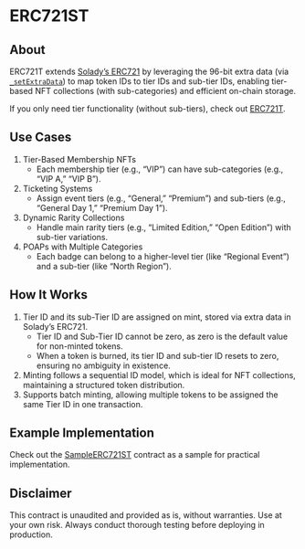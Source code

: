 # ERC721ST

## About
ERC721T extends [Solady’s ERC721](https://github.com/Vectorized/solady/blob/main/src/tokens/ERC721.sol) by leveraging the 96-bit extra data (via [`_setExtraData`](https://github.com/Vectorized/solady/blob/main/src/tokens/ERC721.sol#L424)) to map token IDs to tier IDs and sub-tier IDs, enabling tier-based NFT collections (with sub-categories) and efficient on-chain storage. 

If you only need tier functionality (without sub-tiers), check out [ERC721T](https://github.com/0xkuwabatake/ERC721T).

## Use Cases
1. Tier-Based Membership NFTs
    - Each membership tier (e.g., “VIP”) can have sub-categories (e.g., “VIP A,” “VIP B”).
2. Ticketing Systems
    - Assign event tiers (e.g., “General,” “Premium”) and sub-tiers (e.g., “General Day 1,” “Premium Day 1”).
3. Dynamic Rarity Collections
    - Handle main rarity tiers (e.g., “Limited Edition,” “Open Edition”) with sub-tier variations.
4. POAPs with Multiple Categories
    - Each badge can belong to a higher-level tier (like “Regional Event”) and a sub-tier (like “North Region”).

## How It Works
1.	Tier ID and its sub-Tier ID are assigned on mint, stored via extra data in Solady’s ERC721.
	  - Tier ID and Sub-Tier ID cannot be zero, as zero is the default value for non-minted tokens.
	  - When a token is burned, its tier ID and sub-tier ID resets to zero, ensuring no ambiguity in existence.
2.	Minting follows a sequential ID model, which is ideal for NFT collections, maintaining a structured token distribution.
3.	Supports batch minting, allowing multiple tokens to be assigned the same Tier ID in one transaction.

## Example Implementation
Check out the [SampleERC721ST](https://github.com/0xkuwabatake/ERC721ST/blob/main/src/examples/SampleERC721ST.sol) contract as a sample for practical implementation.

## Disclaimer

This contract is unaudited and provided as is, without warranties. Use at your own risk. Always conduct thorough testing before deploying in production.